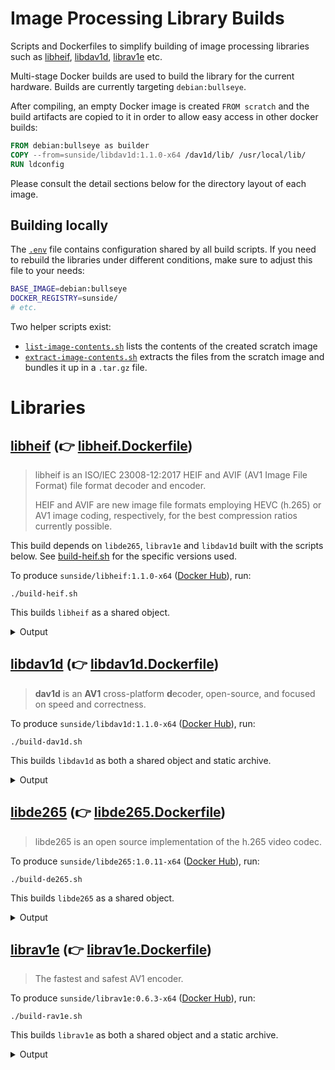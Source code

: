 # Image Processing Library Builds

Scripts and Dockerfiles to simplify building of image processing libraries
such as [libheif], [libdav1d], [librav1e] etc.

Multi-stage Docker builds are used to build the library for the current hardware. 
Builds are currently targeting `debian:bullseye`.

After compiling, an empty Docker image is created `FROM scratch` and the build
artifacts are copied to it in order to allow easy
access in other docker builds:

```dockerfile
FROM debian:bullseye as builder
COPY --from=sunside/libdav1d:1.1.0-x64 /dav1d/lib/ /usr/local/lib/
RUN ldconfig
```

Please consult the detail sections below for the directory layout of each image.

## Building locally

The [`.env`] file contains configuration shared by all build scripts.
If you need to rebuild the libraries under different conditions,
make sure to adjust this file to your needs:

```bash
BASE_IMAGE=debian:bullseye
DOCKER_REGISTRY=sunside/
# etc.
```

Two helper scripts exist:

- [`list-image-contents.sh`] lists the contents of the created scratch image
- [`extract-image-contents.sh`] extracts the files from the scratch image and bundles it up in a `.tar.gz` file.

# Libraries

## [libheif] (👉 [libheif.Dockerfile](build/libheif.Dockerfile))

> libheif is an ISO/IEC 23008-12:2017 HEIF and AVIF (AV1 Image File Format) file format decoder and encoder.
>
> HEIF and AVIF are new image file formats employing HEVC (h.265) or AV1 image coding, respectively, for the best compression ratios currently possible.

This build depends on `libde265`, `librav1e` and `libdav1d` built with the scripts below.
See [build-heif.sh](build-heif.sh) for the specific versions used.

To produce `sunside/libheif:1.1.0-x64` ([Docker Hub](https://hub.docker.com/repository/docker/sunside/libheif)), run:

```shell
./build-heif.sh
```

This builds `libheif` as a shared object.

<details>
    <summary>Output</summary>

```
.
 |-lib
 | |-libheif.so.1
 | |-cmake
 | | |-libheif
 | | | |-libheif-config-release.cmake
 | | | |-libheif-config.cmake
 | | | |-libheif-config-version.cmake
 | |-libheif.so.1.15.1
 | |-libheif.so
 | |-libheif
 | | |-libheif-rav1e.so
 | |-pkgconfig
 | | |-libheif.pc
 |-share
 | |-thumbnailers
 | | |-heif.thumbnailer
 |-base-image
 |-COPYING
 |-include
 | |-libheif
 | | |-heif.h
 | | |-heif_version.h
 | | |-heif_cxx.h
 | | |-heif_plugin.h
```

</details>

## [libdav1d] (👉 [libdav1d.Dockerfile](build/libdav1d.Dockerfile))

> **dav1d** is an **AV1** cross-platform **d**ecoder, open-source, and focused on speed and correctness.

To produce `sunside/libdav1d:1.1.0-x64` ([Docker Hub](https://hub.docker.com/repository/docker/sunside/libdav1d)), run:

```shell
./build-dav1d.sh
```

This builds `libdav1d` as both a shared object and static archive.

<details>
    <summary>Output</summary>

```
.
 |-lib
 | |-x86_64-linux-gnu
 | | |-libdav1d.so
 | | |-libdav1d.so.6
 | | |-libdav1d.so.6.8.0
 | | |-libdav1d.a
 | | |-pkgconfig
 | | | |-dav1d.pc
 |-base-image
 |-COPYING
 |-include
 | |-dav1d
 | | |-data.h
 | | |-picture.h
 | | |-common.h
 | | |-headers.h
 | | |-version.h
 | | |-meson.build
 | | |-dav1d.h
 | | |-version.h.in

```

</details>

## [libde265] (👉 [libde265.Dockerfile](build/libde265.Dockerfile))

> libde265 is an open source implementation of the h.265 video codec.

To produce `sunside/libde265:1.0.11-x64` ([Docker Hub](https://hub.docker.com/repository/docker/sunside/libde265)), run:

```shell
./build-de265.sh
```

This builds `libde265` as a shared object.

<details>
    <summary>Output</summary>

```
.
 |-lib
 | |-cmake
 | | |-libde265
 | | | |-libde265Config-release.cmake
 | | | |-libde265ConfigVersion.cmake
 | | | |-libde265Config.cmake
 | |-pkgconfig
 | | |-libde265.pc
 | |-libde265.so
 |-base-image
 |-COPYING
 |-include
 | |-libde265
 | | |-en265.h
 | | |-de265-version.h
 | | |-de265.h
```

</details>

## [librav1e] (👉 [librav1e.Dockerfile](build/librav1e.Dockerfile))

> The fastest and safest AV1 encoder.

To produce `sunside/librav1e:0.6.3-x64` ([Docker Hub](https://hub.docker.com/repository/docker/sunside/librav1e)), run:

```shell
./build-rav1e.sh
```

This builds `librav1e` as both a shared object and a static archive.

<details>
    <summary>Output</summary>

```
.
 |-lib
 | |-librav1e.a
 | |-librav1e.so
 | |-librav1e.so.0.6.3
 | |-pkgconfig
 | | |-rav1e.pc
 | |-librav1e.so.0
 |-base-image
 |-include
 | |-rav1e
 | | |-rav1e.h
 |-LICENSE
```

</details>

[libdav1d]: https://code.videolan.org/videolan/dav1d
[libde265]: https://github.com/strukturag/libde265
[libheif]: https://github.com/strukturag/libheif
[librav1e]: https://github.com/xiph/rav1e

[`.env`]: .env
[`list-image-contents.sh`]: list-image-contents.sh
[`extract-image-contents.sh`]: extract-image-contents.sh
